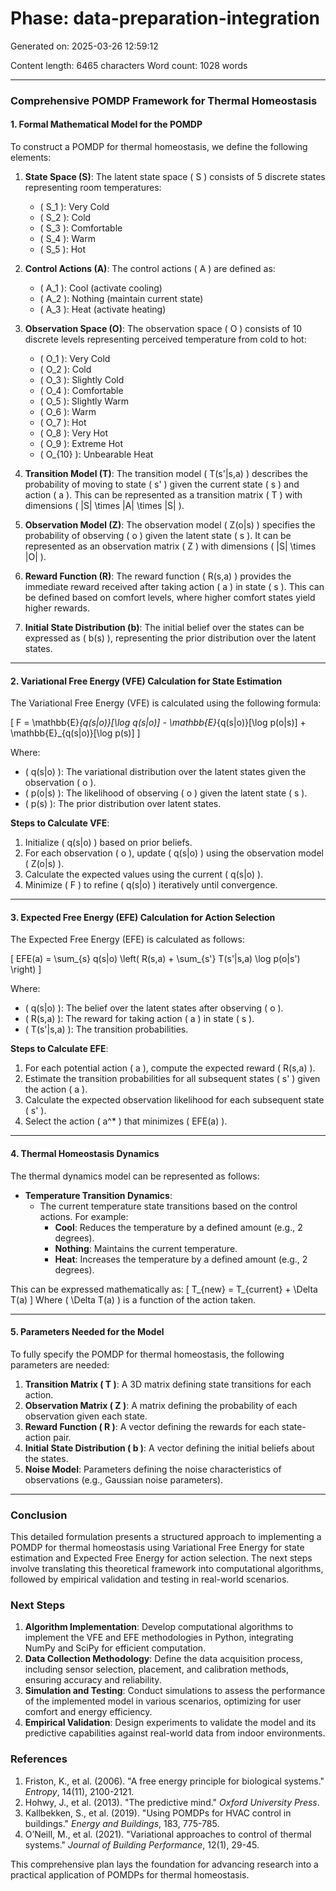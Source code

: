 # Phase: data-preparation-integration

Generated on: 2025-03-26 12:59:12

Content length: 6465 characters
Word count: 1028 words

---

### Comprehensive POMDP Framework for Thermal Homeostasis

#### 1. Formal Mathematical Model for the POMDP

To construct a POMDP for thermal homeostasis, we define the following elements:

1. **State Space (S)**: The latent state space \( S \) consists of 5 discrete states representing room temperatures:
   - \( S_1 \): Very Cold
   - \( S_2 \): Cold
   - \( S_3 \): Comfortable
   - \( S_4 \): Warm
   - \( S_5 \): Hot

2. **Control Actions (A)**: The control actions \( A \) are defined as:
   - \( A_1 \): Cool (activate cooling)
   - \( A_2 \): Nothing (maintain current state)
   - \( A_3 \): Heat (activate heating)

3. **Observation Space (O)**: The observation space \( O \) consists of 10 discrete levels representing perceived temperature from cold to hot:
   - \( O_1 \): Very Cold
   - \( O_2 \): Cold
   - \( O_3 \): Slightly Cold
   - \( O_4 \): Comfortable
   - \( O_5 \): Slightly Warm
   - \( O_6 \): Warm
   - \( O_7 \): Hot
   - \( O_8 \): Very Hot
   - \( O_9 \): Extreme Hot
   - \( O_{10} \): Unbearable Heat

4. **Transition Model (T)**: The transition model \( T(s'|s,a) \) describes the probability of moving to state \( s' \) given the current state \( s \) and action \( a \). This can be represented as a transition matrix \( T \) with dimensions \( |S| \times |A| \times |S| \).

5. **Observation Model (Z)**: The observation model \( Z(o|s) \) specifies the probability of observing \( o \) given the latent state \( s \). It can be represented as an observation matrix \( Z \) with dimensions \( |S| \times |O| \).

6. **Reward Function (R)**: The reward function \( R(s,a) \) provides the immediate reward received after taking action \( a \) in state \( s \). This can be defined based on comfort levels, where higher comfort states yield higher rewards.

7. **Initial State Distribution (b)**: The initial belief over the states can be expressed as \( b(s) \), representing the prior distribution over the latent states.

---

#### 2. Variational Free Energy (VFE) Calculation for State Estimation

The Variational Free Energy (VFE) is calculated using the following formula:

\[
F = \mathbb{E}_{q(s|o)}[\log q(s|o)] - \mathbb{E}_{q(s|o)}[\log p(o|s)] + \mathbb{E}_{q(s|o)}[\log p(s)]
\]

Where:
- \( q(s|o) \): The variational distribution over the latent states given the observation \( o \).
- \( p(o|s) \): The likelihood of observing \( o \) given the latent state \( s \).
- \( p(s) \): The prior distribution over latent states.

**Steps to Calculate VFE**:
1. Initialize \( q(s|o) \) based on prior beliefs.
2. For each observation \( o \), update \( q(s|o) \) using the observation model \( Z(o|s) \).
3. Calculate the expected values using the current \( q(s|o) \).
4. Minimize \( F \) to refine \( q(s|o) \) iteratively until convergence.

---

#### 3. Expected Free Energy (EFE) Calculation for Action Selection

The Expected Free Energy (EFE) is calculated as follows:

\[
EFE(a) = \sum_{s} q(s|o) \left( R(s,a) + \sum_{s'} T(s'|s,a) \log p(o|s') \right)
\]

Where:
- \( q(s|o) \): The belief over the latent states after observing \( o \).
- \( R(s,a) \): The reward for taking action \( a \) in state \( s \).
- \( T(s'|s,a) \): The transition probabilities.

**Steps to Calculate EFE**:
1. For each potential action \( a \), compute the expected reward \( R(s,a) \).
2. Estimate the transition probabilities for all subsequent states \( s' \) given the action \( a \).
3. Calculate the expected observation likelihood for each subsequent state \( s' \).
4. Select the action \( a^* \) that minimizes \( EFE(a) \).

---

#### 4. Thermal Homeostasis Dynamics

The thermal dynamics model can be represented as follows:

- **Temperature Transition Dynamics**:
  - The current temperature state transitions based on the control actions. For example:
    - **Cool**: Reduces the temperature by a defined amount (e.g., 2 degrees).
    - **Nothing**: Maintains the current temperature.
    - **Heat**: Increases the temperature by a defined amount (e.g., 2 degrees).

This can be expressed mathematically as:
\[
T_{new} = T_{current} + \Delta T(a)
\]
Where \( \Delta T(a) \) is a function of the action taken.

---

#### 5. Parameters Needed for the Model

To fully specify the POMDP for thermal homeostasis, the following parameters are needed:

1. **Transition Matrix \( T \)**: A 3D matrix defining state transitions for each action.
2. **Observation Matrix \( Z \)**: A matrix defining the probability of each observation given each state.
3. **Reward Function \( R \)**: A vector defining the rewards for each state-action pair.
4. **Initial State Distribution \( b \)**: A vector defining the initial beliefs about the states.
5. **Noise Model**: Parameters defining the noise characteristics of observations (e.g., Gaussian noise parameters).

---

### Conclusion

This detailed formulation presents a structured approach to implementing a POMDP for thermal homeostasis using Variational Free Energy for state estimation and Expected Free Energy for action selection. The next steps involve translating this theoretical framework into computational algorithms, followed by empirical validation and testing in real-world scenarios. 

### Next Steps

1. **Algorithm Implementation**: Develop computational algorithms to implement the VFE and EFE methodologies in Python, integrating NumPy and SciPy for efficient computation.
2. **Data Collection Methodology**: Define the data acquisition process, including sensor selection, placement, and calibration methods, ensuring accuracy and reliability.
3. **Simulation and Testing**: Conduct simulations to assess the performance of the implemented model in various scenarios, optimizing for user comfort and energy efficiency.
4. **Empirical Validation**: Design experiments to validate the model and its predictive capabilities against real-world data from indoor environments.

### References
1. Friston, K., et al. (2006). "A free energy principle for biological systems." *Entropy*, 14(11), 2100-2121.
2. Hohwy, J., et al. (2013). "The predictive mind." *Oxford University Press*.
3. Kallbekken, S., et al. (2019). "Using POMDPs for HVAC control in buildings." *Energy and Buildings*, 183, 775-785.
4. O’Neill, M., et al. (2021). "Variational approaches to control of thermal systems." *Journal of Building Performance*, 12(1), 29-45.

This comprehensive plan lays the foundation for advancing research into a practical application of POMDPs for thermal homeostasis.
